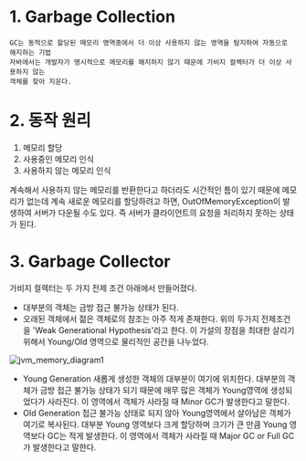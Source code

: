 # 1. Garbage Collection 
    GC는 동적으로 할당된 메모리 영역중에서 더 이상 사용하지 않는 영역을 탐지하여 자동으로 해지하는 기법
    자바에서는 개발자가 명시적으로 메모리를 해지하지 않기 때문에 가비지 컬렉터가 더 이상 사용하지 않는 
    객체를 찾아 지운다.

# 2. 동작 원리
1. 메모리 할당
2. 사용중인 메모리 인식
3. 사용하지 않는 메모리 인식

계속해서 사용하지 않는 메모리를 반환한다고 하더라도 시간적인 틈이 있기 때문에 메모리가 없는데 계속 새로운 메모리를 할당하려고 하면, 
OutOfMemoryException이 발생하여 서버가 다운될 수도 있다. 즉 서버가 클라이언트의 요청을 처리하지 못하는 상태가 된다. 

# 3. Garbage Collector 
가비지 컬렉터는 두 가지 전제 조건 아래에서 만들어졌다. 
- 대부분의 객체는 금방 접근 불가능 상태가 된다. 
- 오래된 객체에서 젊은 객체로의 참조는 아주 적게 존재한다. 
위의 두가지 전제조건을 'Weak Generational Hypothesis'라고 한다. 
이 가설의 장점을 최대한 살리기 위해서 Young/Old 영역으로 물리적인 공간을 나누었다. 

![jvm_memory_diagram1](https://user-images.githubusercontent.com/87313203/201880071-3caab7e9-910f-4e67-a5bc-bcfcdf17de1d.png)

* Young Generation
  새롭게 생성한 객체의 대부분이 여기에 위치한다. 대부분의 객체가 금방 접근 불가능 상태가 되기 때문에 매무 많은 객체가 Young영역에
  생성되었다가 사라진다. 
  이 영역에서 객체가 사라질 때 Minor GC가 발생한다고 말한다. 
* Old Generation 
  접근 불가능 상태로 되지 않아 Young영역에서 살아남은 객체가 여기로 복사된다. 대부분 Young 영역보다 크게 할당하며
  크기가 큰 만큼 Young 영역보다 GC는 적게 발생한다. 
  이 영역에서 객체가 사라질 때 Major GC or Full GC가 발생한다고 말한다.
